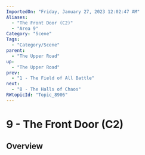 ```yaml
---
ImportedOn: "Friday, January 27, 2023 12:02:47 AM"
Aliases:
  - "The Front Door (C2)"
  - "Area 9"
Category: "Scene"
Tags:
  - "Category/Scene"
parent:
  - "The Upper Road"
up:
  - "The Upper Road"
prev:
  - "1 - The Field of All Battle"
next:
  - "8 - The Halls of Chaos"
RWtopicId: "Topic_8906"
---
```

# 9 - The Front Door (C2)
## Overview

